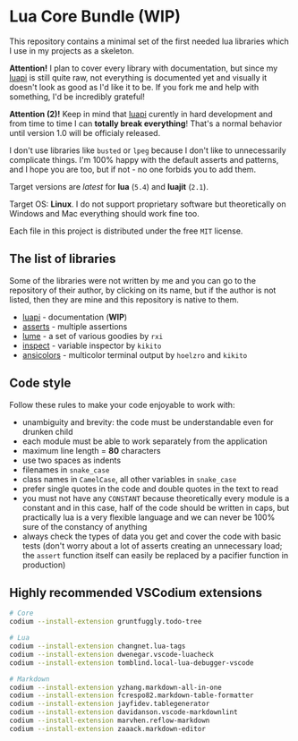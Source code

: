 # Lua Core Bundle (WIP)

This repository contains a minimal set of the first needed lua libraries
which I use in my projects as a skeleton.

**Attention!** I plan to cover every library with documentation, but since my
[luapi][] is still quite raw, not everything is documented yet and visually it
doesn't look as good as I'd like it to be. If you fork me and help with
something, I'd be incredibly grateful!

**Attention (2)!** Keep in mind that [luapi][] curently in hard development
and from time to time I can **totally break everything**! That's a normal
behavior until version 1.0 will be officialy released.

I don't use libraries like `busted` or `lpeg` because I don't like to
unnecessarily complicate things. I'm 100% happy with the default asserts and
patterns, and I hope you are too, but if not - no one forbids you to add them.

Target versions are *latest* for **lua** (`5.4`) and **luajit** (`2.1`).

Target OS: **Linux**. I do not support proprietary software but theoretically
on Windows and Mac everything should work fine too.

Each file in this project is distributed under the free `MIT` license.

## The list of libraries

Some of the libraries were not written by me and you can go to the repository of
their author, by clicking on its name, but if the author is not listed, then
they are mine and this repository is native to them.

+ [luapi][] - documentation (**WIP**)
+ [asserts][] - multiple assertions
+ [lume][] - a set of various goodies by `rxi`
+ [inspect][] - variable inspector by `kikito`
+ [ansicolors][] - multicolor terminal output by `hoelzro` and `kikito`

[öbject]: lib/object
[luapi]: lib/luapi
[asserts]: lib/asserts
[lume]: https://github.com/rxi/lume
[inspect]: https://github.com/kikito/inspect.lua
[ansicolors]: https://github.com/kikito/ansicolors.lua

## Code style

Follow these rules to make your code enjoyable to work with:

+ unambiguity and brevity: the code must be understandable even for
  drunken child
+ each module must be able to work separately from the application
+ maximum line length = **80** characters
+ use two spaces as indents
+ filenames in `snake_case`
+ class names in `CamelCase`, all other variables in `snake_case`
+ prefer single quotes in the code and double quotes in the text to read
+ you must not have any `CONSTANT` because theoretically every module is a
  constant and in this case, half of the code should be written in caps, but
  practically lua is a very flexible language and we can never be 100% sure of
  the constancy of anything
+ always check the types of data you get and cover the code with basic tests
  (don't worry about a lot of asserts creating an unnecessary load; the `assert`
  function itself can easily be replaced by a pacifier function in production)

## Highly recommended VSCodium extensions

```sh
# Core
codium --install-extension gruntfuggly.todo-tree

# Lua
codium --install-extension changnet.lua-tags
codium --install-extension dwenegar.vscode-luacheck
codium --install-extension tomblind.local-lua-debugger-vscode

# Markdown
codium --install-extension yzhang.markdown-all-in-one
codium --install-extension fcrespo82.markdown-table-formatter
codium --install-extension jayfidev.tablegenerator
codium --install-extension davidanson.vscode-markdownlint
codium --install-extension marvhen.reflow-markdown
codium --install-extension zaaack.markdown-editor
```
